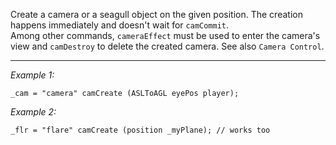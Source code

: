 Create a camera or a seagull object on the given position. The creation happens immediately and doesn't wait for `camCommit`.<br>
Among other commands, `cameraEffect` must be used to enter the camera's view and `camDestroy` to delete the created camera. See also `Camera Control`.


---
*Example 1:*
```sqf
_cam = "camera" camCreate (ASLToAGL eyePos player);
```

*Example 2:*
```sqf
_flr = "flare" camCreate (position _myPlane); // works too
```